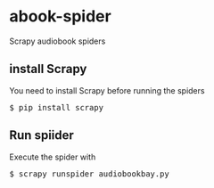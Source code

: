 abook-spider
============

Scrapy audiobook spiders

## install Scrapy

You need to install Scrapy before running the
spiders

<pre>
$ pip install scrapy
</pre>

## Run spiider

Execute the spider with

<pre>
$ scrapy runspider audiobookbay.py
</pre>

